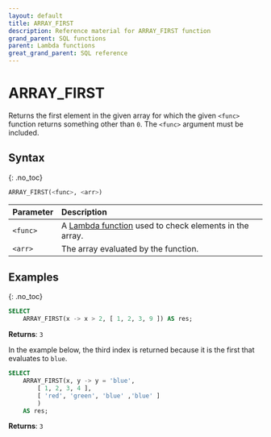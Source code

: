 ```yaml
---
layout: default
title: ARRAY_FIRST
description: Reference material for ARRAY_FIRST function
grand_parent: SQL functions
parent: Lambda functions
great_grand_parent: SQL reference
---
```


# ARRAY\_FIRST

Returns the first element in the given array for which the given `<func>` function returns something other than `0`. The `<func>` argument must be included.

## Syntax
{: .no_toc}

```sql
ARRAY_FIRST(<func>, <arr>)
```

| Parameter | Description                                                                                                                                                                    |
| :--------- | :------------------------------------------------------------------------------------------------------------------------------------------------------------------------------ |
| `<func>`  | A [Lambda function](../../working-with-semi-structured-data/working-with-arrays.md#manipulating-arrays-with-lambda-functions) used to check elements in the array. |
| `<arr>`   | The array evaluated by the function.                                                                                                                                           |

## Examples
{: .no_toc}

```sql
SELECT
	ARRAY_FIRST(x -> x > 2, [ 1, 2, 3, 9 ]) AS res;
```

**Returns**: `3`

In the example below, the third index is returned because it is the first that evaluates to `blue`.

```sql
SELECT
    ARRAY_FIRST(x, y -> y = 'blue',
        [ 1, 2, 3, 4 ],
        [ 'red', 'green', 'blue' ,'blue' ]
        )
    AS res;
```

**Returns**: `3`
